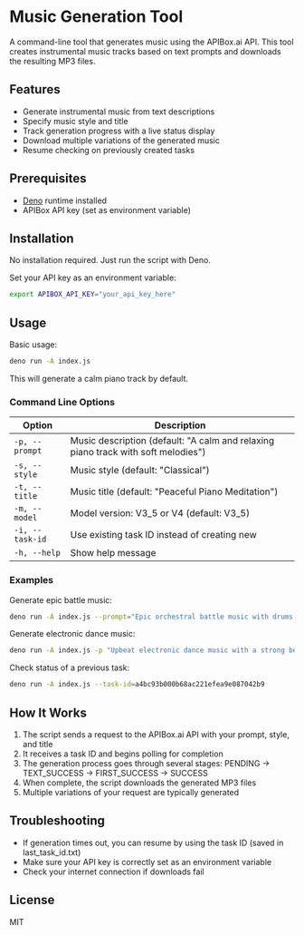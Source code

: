 # Music Generation Tool

A command-line tool that generates music using the APIBox.ai API. This tool creates instrumental music tracks based on text prompts and downloads the resulting MP3 files.

## Features

- Generate instrumental music from text descriptions
- Specify music style and title
- Track generation progress with a live status display
- Download multiple variations of the generated music
- Resume checking on previously created tasks

## Prerequisites

- [Deno](https://deno.com/) runtime installed
- APIBox API key (set as environment variable)

## Installation

No installation required. Just run the script with Deno.

Set your API key as an environment variable:

```bash
export APIBOX_API_KEY="your_api_key_here"
```

## Usage

Basic usage:

```bash
deno run -A index.js
```

This will generate a calm piano track by default.

### Command Line Options

| Option | Description |
|--------|-------------|
| `-p, --prompt` | Music description (default: "A calm and relaxing piano track with soft melodies") |
| `-s, --style` | Music style (default: "Classical") |
| `-t, --title` | Music title (default: "Peaceful Piano Meditation") |
| `-m, --model` | Model version: V3_5 or V4 (default: V3_5) |
| `-i, --task-id` | Use existing task ID instead of creating new |
| `-h, --help` | Show help message |

### Examples

Generate epic battle music:
```bash
deno run -A index.js --prompt="Epic orchestral battle music with drums and brass" --style="Cinematic" --title="Battle of the Ages"
```

Generate electronic dance music:
```bash
deno run -A index.js -p "Upbeat electronic dance music with a strong beat" -s "EDM" -t "Dance Floor Energy"
```

Check status of a previous task:
```bash
deno run -A index.js --task-id=a4bc93b000b68ac221efea9e087042b9
```

## How It Works

1. The script sends a request to the APIBox.ai API with your prompt, style, and title
2. It receives a task ID and begins polling for completion
3. The generation process goes through several stages: PENDING → TEXT_SUCCESS → FIRST_SUCCESS → SUCCESS
4. When complete, the script downloads the generated MP3 files
5. Multiple variations of your request are typically generated

## Troubleshooting

- If generation times out, you can resume by using the task ID (saved in last_task_id.txt)
- Make sure your API key is correctly set as an environment variable
- Check your internet connection if downloads fail

## License

MIT

